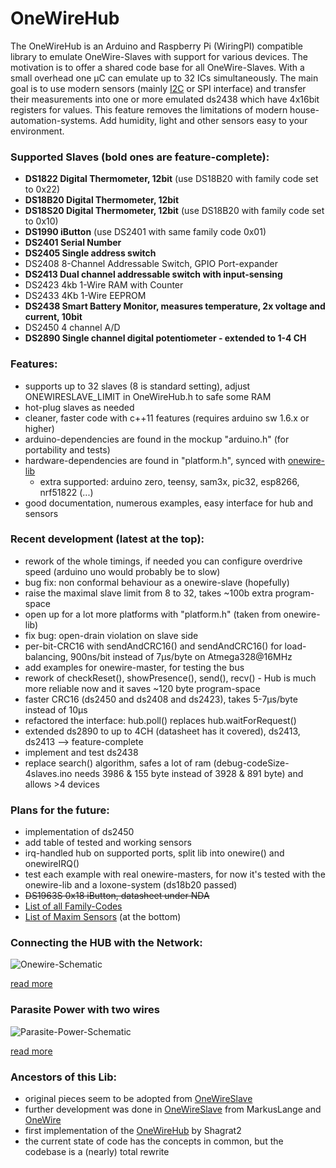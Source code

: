 OneWireHub
==========

The OneWireHub is an Arduino and Raspberry Pi (WiringPI) compatible library to emulate OneWire-Slaves with support for various devices. The motivation is to offer a shared code base for all OneWire-Slaves. With a small overhead one µC can emulate up to 32 ICs simultaneously. 
The main goal is to use modern sensors (mainly [I2C](https://github.com/orgua/iLib) or SPI interface) and transfer their measurements into one or more emulated ds2438 which have 4x16bit registers for values. This feature removes the limitations of modern house-automation-systems. Add humidity, light and other sensors easy to your environment.

### Supported Slaves (bold ones are feature-complete):
- **DS1822 Digital Thermometer, 12bit** (use DS18B20 with family code set to 0x22)
- **DS18B20 Digital Thermometer, 12bit** 
- **DS18S20 Digital Thermometer, 12bit** (use DS18B20 with family code set to 0x10)
- **DS1990 iButton** (use DS2401 with same family code 0x01)
- **DS2401 Serial Number**
- **DS2405 Single address switch**
- DS2408 8-Channel Addressable Switch, GPIO Port-expander
- **DS2413 Dual channel addressable switch with input-sensing**
- DS2423 4kb 1-Wire RAM with Counter
- DS2433 4Kb 1-Wire EEPROM
- **DS2438 Smart Battery Monitor, measures temperature, 2x voltage and current, 10bit**
- DS2450 4 channel A/D
- **DS2890 Single channel digital potentiometer - extended to 1-4 CH**

### Features:
- supports up to 32 slaves (8 is standard setting), adjust ONEWIRESLAVE_LIMIT in OneWireHub.h to safe some RAM
- hot-plug slaves as needed
- cleaner, faster code with c++11 features (requires arduino sw 1.6.x or higher)
- arduino-dependencies are found in the mockup "arduino.h" (for portability and tests)
- hardware-dependencies are found in "platform.h", synced with [onewire-lib](https://github.com/PaulStoffregen/OneWire)
   - extra supported: arduino zero, teensy, sam3x, pic32, esp8266, nrf51822 (...)
- good documentation, numerous examples, easy interface for hub and sensors

### Recent development (latest at the top): 
- rework of the whole timings, if needed you can configure overdrive speed (arduino uno would probably be to slow)
- bug fix: non conformal behaviour as a onewire-slave (hopefully)
- raise the maximal slave limit from 8 to 32, takes ~100b extra program-space
- open up for a lot more platforms with "platform.h" (taken from onewire-lib)
- fix bug: open-drain violation on slave side
- per-bit-CRC16 with sendAndCRC16() and sendAndCRC16() for load-balancing, 900ns/bit instead of 7µs/byte on Atmega328@16MHz
- add examples for onewire-master, for testing the bus
- rework of checkReset(), showPresence(), send(), recv() - Hub is much more reliable now and it saves ~120 byte program-space
- faster CRC16 (ds2450 and ds2408 and ds2423), takes 5-7µs/byte instead of 10µs
- refactored the interface: hub.poll() replaces hub.waitForRequest()
- extended ds2890 to up to 4CH (datasheet has it covered), ds2413, ds2413 --> feature-complete
- implement and test ds2438
- replace search() algorithm, safes a lot of ram (debug-codeSize-4slaves.ino needs 3986 & 155 byte instead of 3928 & 891 byte) and allows >4 devices

### Plans for the future:
- implementation of ds2450
- add table of tested and working sensors 
- irq-handled hub on supported ports, split lib into onewire() and onewireIRQ()
- test each example with real onewire-masters, for now it's tested with the onewire-lib and a loxone-system (ds18b20 passed)
- ~~DS1963S 0x18 iButton, datasheet under NDA~~
- [List of all Family-Codes](http://owfs.sourceforge.net/family.html)
- [List of Maxim Sensors](https://www.maximintegrated.com/en/app-notes/index.mvp/id/3989) (at the bottom)

### Connecting the HUB with the Network: 

![Onewire-Schematic](http://wiki.lvl1.org/images/1/15/Onewire.gif)

[read more](http://wiki.lvl1.org/DS1820_Temp_sensor)

### Parasite Power with two wires

![Parasite-Power-Schematic](http://i.stack.imgur.com/0MeGL.jpg)

[read more](http://electronics.stackexchange.com/questions/193300/digital-ic-that-draws-power-from-data-pins)

### Ancestors of this Lib:
- original pieces seem to be adopted from [OneWireSlave](http://robocraft.ru/blog/arduino/302.html)
- further development was done in [OneWireSlave](https://github.com/MarkusLange/OneWireSlave) from MarkusLange and [OneWire](https://github.com/PaulStoffregen/OneWire) 
- first implementation of the [OneWireHub](https://github.com/Shagrat2/OneWireHub) by Shagrat2
- the current state of code has the concepts in common, but the codebase is a (nearly) total rewrite